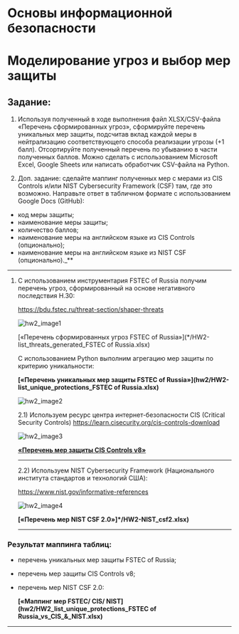 #   Основы информационной безопасности
#  Моделирование угроз и выбор мер защиты

## Задание:

1. Используя полученный в ходе выполнения файл XLSX/CSV-файла «Перечень сформированных угроз», сформируйте перечень уникальных мер защиты, подсчитав вклад каждой меры в нейтрализацию соответствующего способа реализации угрозы (+1 балл). Отсортируйте полученный перечень по убыванию в части полученных баллов. Можно сделать с использованием Microsoft Excel, Google Sheets или написать обработчик CSV-файла на Python.

2. Доп. задание: сделайте маппинг полученных мер с мерами из CIS Controls и/или NIST Cybersecurity Framework (CSF) там, где это возможно.
   Направьте ответ в табличном формате с использованием Google Docs (GitHub):

- код меры защиты;
- наименование меры защиты;
- количество баллов;
- наименование меры на английском языке из CIS Controls (опционально);
- наименование меры на английском языке из NIST CSF (опционально).\_\*\*

---

1. С использованием инструментария FSTEC of Russia получим перечень угроз, сформированный на основе негативного последствия H.30:

   https://bdu.fstec.ru/threat-section/shaper-threats

   ![hw2_image1](img/image1.jpg)

   [«Перечень сформированных угроз FSTEC of Russia»](*/HW2-list_threats_generated_FSTEC of Russia.xlsx)

   С использованием Python выполним агрегацию мер защиты по критерию уникальности:

   **[«Перечень уникальных мер защиты FSTEC of Russia»](hw2/HW2-list_unique_protections_FSTEC of Russia.xlsx)**

   ![hw2_image2](img/dashboard.jpg)

   2.1) Используем ресурс центра интернет-безопасности CIS (Critical Security Controls) <https://learn.cisecurity.org/cis-controls-download>

   ![hw2_image3](img/CIS.jpg)

   **[«Перечень мер защиты CIS Controls v8»](*./HW2-CIS_Controls_v8_Change_Log.xlsx)**

   ***

   2.2) Используем NIST Cybersecurity Framework (Национального института стандартов и технологий США):

   <https://www.nist.gov/informative-references>

   ![hw2_image4](img/NIST.jpg)

   **[«Перечень мер NIST CSF 2.0»]*/HW2-NIST_csf2.xlsx)**

   ***

### Результат маппинга таблиц:

- перечень уникальных мер защиты FSTEC of Russia;
- перечень мер защиты CIS Controls v8;
- перечень мер NIST CSF 2.0:

  **[«Маппинг мер FSTEC/ CIS/ NIST](hw2/HW2_list_unique_protections_FSTEC of Russia_vs_CIS_&_NIST.xlsx)**

---
